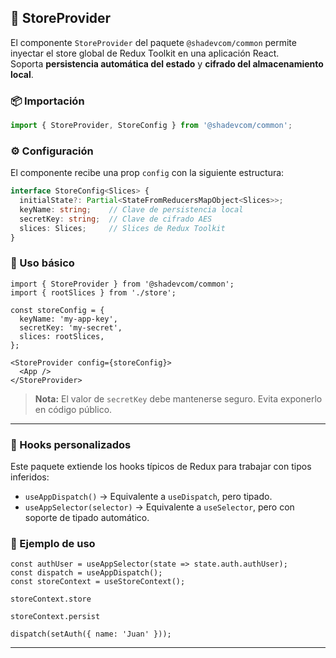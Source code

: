 ## 🔌 StoreProvider

El componente `StoreProvider` del paquete `@shadevcom/common` permite inyectar el store global de Redux Toolkit en una aplicación React.  
Soporta **persistencia automática del estado** y **cifrado del almacenamiento local**.

### 📦 Importación

```ts
import { StoreProvider, StoreConfig } from '@shadevcom/common';
```

### ⚙️ Configuración

El componente recibe una prop `config` con la siguiente estructura:

```ts
interface StoreConfig<Slices> {
  initialState?: Partial<StateFromReducersMapObject<Slices>>;
  keyName: string;    // Clave de persistencia local
  secretKey: string;  // Clave de cifrado AES
  slices: Slices;     // Slices de Redux Toolkit
}
```

### 🚀 Uso básico

```tsx
import { StoreProvider } from '@shadevcom/common';
import { rootSlices } from './store';

const storeConfig = {
  keyName: 'my-app-key',
  secretKey: 'my-secret',
  slices: rootSlices,
};

<StoreProvider config={storeConfig}>
  <App />
</StoreProvider>
```

> **Nota:** El valor de `secretKey` debe mantenerse seguro. Evita exponerlo en código público.

---

### 🧰 Hooks personalizados

Este paquete extiende los hooks típicos de Redux para trabajar con tipos inferidos:

- `useAppDispatch()` → Equivalente a `useDispatch`, pero tipado.
- `useAppSelector(selector)` → Equivalente a `useSelector`, pero con soporte de tipado automático.

### 🚀 Ejemplo de uso

```tsx
const authUser = useAppSelector(state => state.auth.authUser);
const dispatch = useAppDispatch();
const storeContext = useStoreContext();

storeContext.store

storeContext.persist

dispatch(setAuth({ name: 'Juan' }));
```

---